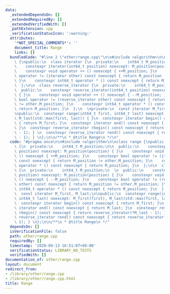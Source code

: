 ```yaml
---
data:
  _extendedDependsOn: []
  _extendedRequiredBy: []
  _extendedVerifiedWith: []
  _pathExtension: cpp
  _verificationStatusIcon: ':warning:'
  attributes:
    '*NOT_SPECIAL_COMMENTS*': ''
    document_title: Range
    links: []
  bundledCode: "#line 2 \"other/range.cpp\"\n\n#include <algorithm>\n\nclass range\
    \ {\npublic:\n  class iterator {\n  private:\n    int64_t M_position;\n\n  public:\n\
    \    constexpr iterator(int64_t position) noexcept: M_position(position) { }\n\
    \    constexpr void operator ++ () noexcept { ++M_position; }\n    constexpr bool\
    \ operator != (iterator other) const noexcept { return M_position != other.M_position;\
    \ }\n    constexpr int64_t operator * () const noexcept { return M_position; }\n\
    \  };\n\n  class reverse_iterator {\n  private:\n    int64_t M_position;\n  \n\
    \  public:\n    constexpr reverse_iterator(int64_t position) noexcept: M_position(position)\
    \ { }\n    constexpr void operator ++ () noexcept { --M_position; }\n    constexpr\
    \ bool operator != (reverse_iterator other) const noexcept { return M_position\
    \ != other.M_position; }\n    constexpr int64_t operator * () const noexcept {\
    \ return M_position; }\n  };\n  \nprivate:\n  const iterator M_first, M_last;\n\
    \npublic:\n  constexpr range(int64_t first, int64_t last) noexcept: M_first(first),\
    \ M_last(std::max(first, last)) { }\n  constexpr iterator begin() const noexcept\
    \ { return M_first; }\n  constexpr iterator end() const noexcept { return M_last;\
    \ }\n  constexpr reverse_iterator rbegin() const noexcept { return reverse_iterator(*M_last\
    \ - 1); } \n  constexpr reverse_iterator rend() const noexcept { return reverse_iterator(*M_first\
    \ - 1); } \n};\n\n/**\n * @title Range\n */\n"
  code: "#pragma once\n\n#include <algorithm>\n\nclass range {\npublic:\n  class iterator\
    \ {\n  private:\n    int64_t M_position;\n\n  public:\n    constexpr iterator(int64_t\
    \ position) noexcept: M_position(position) { }\n    constexpr void operator ++\
    \ () noexcept { ++M_position; }\n    constexpr bool operator != (iterator other)\
    \ const noexcept { return M_position != other.M_position; }\n    constexpr int64_t\
    \ operator * () const noexcept { return M_position; }\n  };\n\n  class reverse_iterator\
    \ {\n  private:\n    int64_t M_position;\n  \n  public:\n    constexpr reverse_iterator(int64_t\
    \ position) noexcept: M_position(position) { }\n    constexpr void operator ++\
    \ () noexcept { --M_position; }\n    constexpr bool operator != (reverse_iterator\
    \ other) const noexcept { return M_position != other.M_position; }\n    constexpr\
    \ int64_t operator * () const noexcept { return M_position; }\n  };\n  \nprivate:\n\
    \  const iterator M_first, M_last;\n\npublic:\n  constexpr range(int64_t first,\
    \ int64_t last) noexcept: M_first(first), M_last(std::max(first, last)) { }\n\
    \  constexpr iterator begin() const noexcept { return M_first; }\n  constexpr\
    \ iterator end() const noexcept { return M_last; }\n  constexpr reverse_iterator\
    \ rbegin() const noexcept { return reverse_iterator(*M_last - 1); } \n  constexpr\
    \ reverse_iterator rend() const noexcept { return reverse_iterator(*M_first -\
    \ 1); } \n};\n\n/**\n * @title Range\n */"
  dependsOn: []
  isVerificationFile: false
  path: other/range.cpp
  requiredBy: []
  timestamp: '2020-09-13 16:51:07+09:00'
  verificationStatus: LIBRARY_NO_TESTS
  verifiedWith: []
documentation_of: other/range.cpp
layout: document
redirect_from:
- /library/other/range.cpp
- /library/other/range.cpp.html
title: Range
---
```

